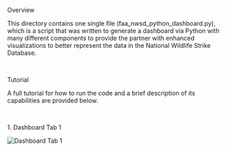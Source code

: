 <p>Overview</p>
<p>This directory contains one single file (faa_nwsd_python_dashboard.py), which is a script that was written to generate 
  a dashboard via Python with many different components to provide the partner with enhanced visualizations to better 
  represent the data in the National Wildlife Strike Database.</p>
<br>
<p>Tutorial</p>
<p>A full tutorial for how to run the code and a brief description of its capabilities are provided below.</p>
<br>
<p>1. Dashboard Tab 1</p>
<img title="Dashboard Tab 1" src="/images/python_dashboard_tab1.png">
